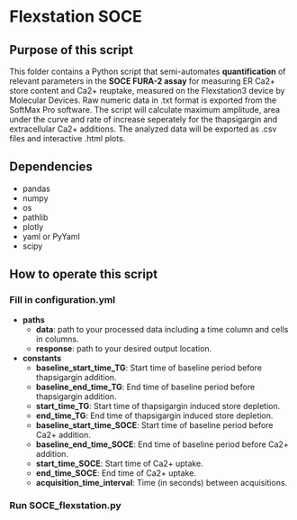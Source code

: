 # Flexstation SOCE

## Purpose of this script
This folder contains a Python script that semi-automates **quantification** of relevant parameters in the **SOCE FURA-2 assay** for measuring ER Ca2+ store content and Ca2+ reuptake, measured on the Flexstation3 device by Molecular Devices. Raw numeric data in .txt format is exported from the SoftMax Pro software.
The script will calculate maximum amplitude, area under the curve and rate of increase seperately for the thapsigargin and extracellular Ca2+ additions. 
The analyzed data will be exported as .csv files and interactive .html plots.

## Dependencies 
* pandas
* numpy
* os
* pathlib
* plotly
* yaml or PyYaml
* scipy

## How to operate this script

### Fill in configuration.yml

* **paths**
	* **data**: path to your processed data including a time column and cells in columns.
	* **response**: path to your desired output location.
* **constants**
  * **baseline_start_time_TG**: Start time of baseline period before thapsigargin addition.
  * **baseline_end_time_TG**: End time of baseline period before thapsigargin addition.
  * **start_time_TG**: Start time of thapsigargin induced store depletion.
  * **end_time_TG**: End time of thapsigargin induced store depletion.
  * **baseline_start_time_SOCE**: Start time of baseline period before Ca2+ addition.
  * **baseline_end_time_SOCE**: End time of baseline period before Ca2+ addition.
  * **start_time_SOCE**: Start time of Ca2+ uptake.
  * **end_time_SOCE**: End time of Ca2+ uptake.
  * **acquisition_time_interval**: Time (in seconds) between acquisitions.

### Run SOCE_flexstation.py
